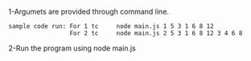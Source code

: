 1-Argumets are provided through command line.

    sample code run: For 1 tc     node main.js 1 5 3 1 6 8 12
                     For 2 tc     node main.js 2 5 3 1 6 8 12 3 4 6 8   

2-Run the program using node main.js

